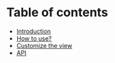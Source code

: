 # Table of contents

* [Introduction](README.md)
* [How to use?](how-to-use.md)
* [Customize the view](customize-the-view.md)
* [API](api.md)


